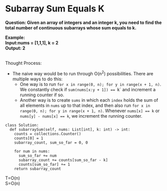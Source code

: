 # Subarray Sum Equals K

<b>Question: Given an array of integers and an integer k, you need to find the total number of continuous subarrays whose sum equals to k.</b>

<b>Example:<br> 
Input:nums = [1,1,1], k = 2<br>
Output: 2<br>  
</b>

Thought Process:
* The naive way would be to run through O(n<sup>2</sup>) possibilities. There are multiple ways to do this:
  * One way is to run `for x in range(0, n); for y in range(x + 1, n)`. We constantly check if `sum(nums[x:y + 1]) == `k` and increment a running counter if so.
  * Another way is to create `sums` in which each `index` holds the sum of all elements in `nums` up to that index, and then also run `for x in range(0, n); for y in range(x + 1, n)`. Whenever `nums[x] == k` or `nums[y] - nums[x] == k`, we increment the running counter.
  
```
class Solution:
  def subarraySum(self, nums: List[int], k: int) -> int:
    counts = collections.Counter()
    counts[0] = 1
    subarray_count, sum_so_far = 0, 0

    for num in nums:
      sum_so_far += num
      subarray_count += counts[sum_so_far - k]
      counts[sum_so_far] += 1
    return subarray_count
```
T=O(n)<br>
S=O(n)<br>
